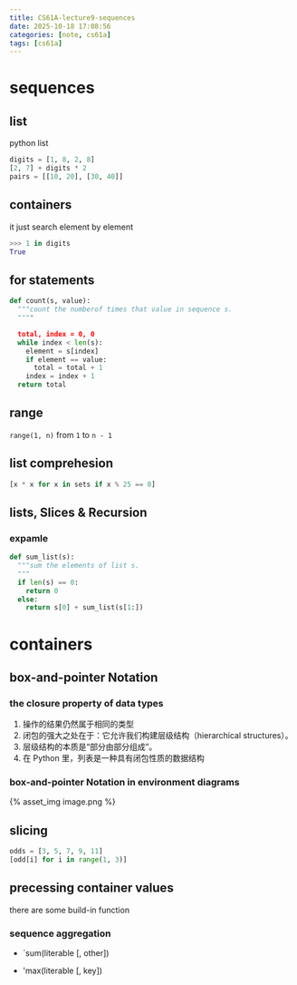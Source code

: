 ```yaml
---
title: CS61A-lecture9-sequences
date: 2025-10-18 17:08:56
categories: [note, cs61a]
tags: [cs61a]
---
```


# sequences
## list
python list

```py
digits = [1, 8, 2, 8]
[2, 7] + digits * 2
pairs = [[10, 20], [30, 40]]
```

## containers
it just search element by element
```py
>>> 1 in digits
True
```

## for statements

```py
def count(s, value):
  """count the numberof times that value in sequence s.
  """"

  total, index = 0, 0
  while index < len(s):
    element = s[index]
    if element == value:
      total = total + 1
    index = index + 1
  return total
```

## range
`range(1, n)` from `1` to `n - 1`

## list comprehesion
```py
[x * x for x in sets if x % 25 == 0]
```
## lists, Slices & Recursion
### expamle
```py
def sum_list(s):
  """sum the elements of list s.
  """
  if len(s) == 0:
    return 0
  else:
    return s[0] + sum_list(s[1:])
```
# containers
## box-and-pointer Notation
### the closure property of data types
1. 操作的结果仍然属于相同的类型
2. 闭包的强大之处在于：它允许我们构建层级结构（hierarchical structures）。
3. 层级结构的本质是“部分由部分组成”。
4. 在 Python 里，列表是一种具有闭包性质的数据结构

### box-and-pointer Notation in environment diagrams
{% asset_img image.png %}

## slicing
```py
odds = [3, 5, 7, 9, 11]
[odd[i] for i in range(1, 3)]
```

## precessing container values
there are some build-in function
### sequence aggregation

- `sum(literable [, other])

- 'max(literable [, key])
